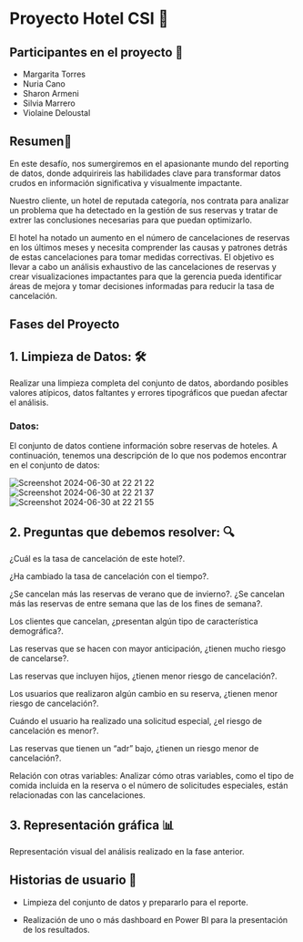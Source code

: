 # Proyecto Hotel CSI 🏨

## Participantes en el proyecto 👥
- Margarita Torres
- Nuria Cano
- Sharon Armeni
- Silvia Marrero
- Violaine Deloustal

## **Resumen**📝

En este desafío, nos sumergiremos en el apasionante mundo del reporting de datos, donde adquirireis las habilidades clave para transformar datos crudos en información significativa y visualmente impactante.

Nuestro cliente, un hotel de reputada categoría, nos contrata para analizar un problema que ha detectado en la gestión de sus reservas y tratar de extrer las conclusiones necesarias para que puedan optimizarlo.

El hotel ha notado un aumento en el número de cancelaciones de reservas en los últimos meses y necesita comprender las causas y patrones detrás de estas cancelaciones para tomar medidas correctivas. 
El objetivo es llevar a cabo un análisis exhaustivo de las cancelaciones de reservas y crear visualizaciones impactantes para que la gerencia pueda identificar áreas de mejora y tomar decisiones informadas para reducir la tasa de cancelación.


## **Fases del Proyecto**


## **1. Limpieza de Datos:**  🛠️ 
Realizar una limpieza completa del conjunto de datos, abordando posibles valores atípicos, datos faltantes y errores tipográficos que puedan afectar el análisis.

### **Datos:**
El conjunto de datos contiene información sobre reservas de hoteles. A continuación, tenemos una descripción de lo que nos podemos encontrar en el conjunto de datos:

![Screenshot 2024-06-30 at 22 21 22](https://github.com/nuriancg/project-da-promo-H-modulo-4-team-Hotel_CSI/assets/163455143/63a51dda-a8cc-45d8-beb7-a2fc9d2527b2)
![Screenshot 2024-06-30 at 22 21 37](https://github.com/nuriancg/project-da-promo-H-modulo-4-team-Hotel_CSI/assets/163455143/5bf9bc66-5ef0-454c-a2a0-580e5359c66c)
![Screenshot 2024-06-30 at 22 21 55](https://github.com/nuriancg/project-da-promo-H-modulo-4-team-Hotel_CSI/assets/163455143/59eed48c-b0b3-4892-bc69-3c8144d574f4)


## **2. Preguntas que debemos resolver:** 🔍

¿Cuál es la tasa de cancelación de este hotel?.

¿Ha cambiado la tasa de cancelación con el tiempo?.

¿Se cancelan más las reservas de verano que de invierno?. ¿Se cancelan más las reservas de entre semana que las de los fines de semana?.

Los clientes que cancelan, ¿presentan algún tipo de característica demográfica?.

Las reservas que se hacen con mayor anticipación, ¿tienen mucho riesgo de cancelarse?.

Las reservas que incluyen hijos, ¿tienen menor riesgo de cancelación?.

Los usuarios que realizaron algún cambio en su reserva, ¿tienen menor riesgo de cancelación?.

Cuándo el usuario ha realizado una solicitud especial, ¿el riesgo de cancelación es menor?.

Las reservas que tienen un “adr” bajo, ¿tienen un riesgo menor de cancelación?.

Relación con otras variables: Analizar cómo otras variables, como el tipo de comida incluida en la reserva o el número de solicitudes especiales, están relacionadas con las cancelaciones.

## **3. Representación gráfica** 📊
Representación visual del análisis realizado en la fase anterior.
 
## **Historias de usuario** 🎯

- Limpieza del conjunto de datos y prepararlo para el reporte.

- Realización de uno o más dashboard en Power BI para la presentación de los resultados.
  
